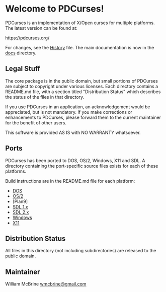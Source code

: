 Welcome to PDCurses!
====================

PDCurses is an implementation of X/Open curses for multiple platforms.
The latest version can be found at:

   https://pdcurses.org/

For changes, see the [History] file. The main documentation is now in
the [docs] directory.


Legal Stuff
-----------

The core package is in the public domain, but small portions of PDCurses
are subject to copyright under various licenses.  Each directory
contains a README.md file, with a section titled "Distribution Status"
which describes the status of the files in that directory.

If you use PDCurses in an application, an acknowledgement would be
appreciated, but is not mandatory. If you make corrections or
enhancements to PDCurses, please forward them to the current maintainer
for the benefit of other users.

This software is provided AS IS with NO WARRANTY whatsoever.


Ports
-----

PDCurses has been ported to DOS, OS/2, Windows, X11 and SDL. A directory
containing the port-specific source files exists for each of these
platforms.

Build instructions are in the README.md file for each platform:

-  [DOS]
-  [OS/2]
-  [Plan9]
-  [SDL 1.x]
-  [SDL 2.x]
-  [Windows]
-  [X11]


Distribution Status
-------------------

All files in this directory (not including subdirectories) are released
to the public domain.


Maintainer
----------

William McBrine <wmcbrine@gmail.com>

[History]: docs/HISTORY.md
[docs]: docs/README.md
[DOS]: dos/README.md
[OS/2]: os2/README.md
[SDL 1.x]: sdl1/README.md
[SDL 2.x]: sdl2/README.md
[Windows]: wincon/README.md
[X11]: x11/README.md
